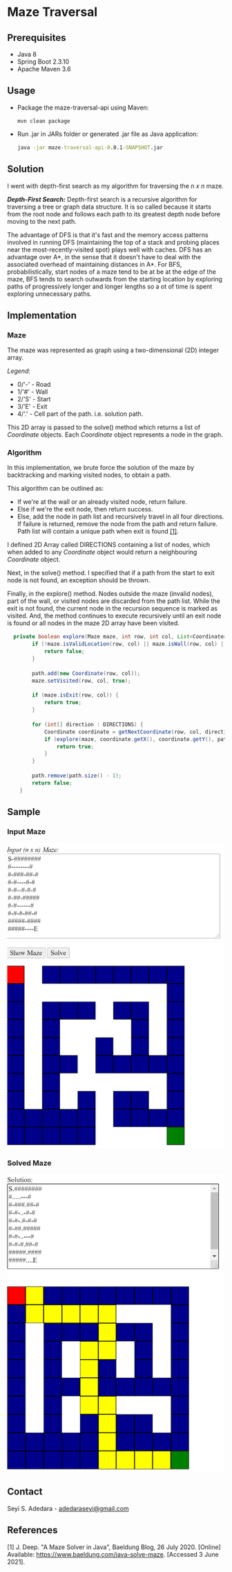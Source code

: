 # Maze Traversal

## Prerequisites

* Java 8
* Spring Boot 2.3.10
* Apache Maven 3.6

## Usage

* Package the maze-traversal-api using Maven: 
  ```maven
  mvn clean package
  ```

* Run .jar in JARs folder or generated .jar file as Java application:
  ```cmd
  java -jar maze-traversal-api-0.0.1-SNAPSHOT.jar
  ```

## Solution
I went with depth-first search as my algorithm for traversing the _n x n_ maze.

_**Depth-First Search:**_ Depth-first search is a recursive algorithm for traversing a tree or graph data structure.
It is so called because it starts from the root node and follows each path to its greatest depth node before moving to the next path.

The advantage of DFS is that it's fast and the memory access patterns involved in running DFS (maintaining the top of a stack and probing places near the most-recently-visited spot) plays well with caches. DFS has an advantage over A*, in the sense that it doesn't have to deal with the associated overhead of maintaining distances in A*. For BFS, probabilistically, start nodes of a maze tend to be at be at the edge of the maze, BFS tends to search outwards from the starting location by exploring paths of progressively longer and longer lengths so a ot of time is spent exploring unnecessary paths.

## Implementation
### Maze
The maze was represented as graph using a two-dimensional (2D) integer array.

_Legend:_
* 0/'-' - Road
* 1/'#' - Wall
* 2/'S' - Start
* 3/'E' - Exit
* 4/'.' - Cell part of the path. i.e. solution path.

This 2D array is passed to the solve() method which returns a list of _Coordinate_ objects. Each _Coordinate_ object represents a node in the graph.

### Algorithm
In this implementation, we brute force the solution of the maze by backtracking and marking visited nodes, to obtain a path.

This algorithm can be outlined as:
* If we're at the wall or an already visited node, return failure.
* Else if we're the exit node, then return success.
* Else, add the node in path list and recursively travel in all four directions. If failure is returned, remove the node from the path and return failure. Path list will contain a unique path when exit is found [[1]](#1).

I defined 2D Array called DIRECTIONS containing a list of nodes, which when added to any _Coordinate_ object would return a neighbouring _Coordinate_ object.

Next, in the solve() method. I specified that if a path from the start to exit node is not found, an exception should be thrown.

Finally, in the explore() method. Nodes outside the maze (invalid nodes), part of the wall, or visited nodes are discarded from the path list.
While the exit is not found, the current node in the recursion sequence is marked as visited. 
And, the method continues to execute recursively until an exit node is found or all nodes in the maze 2D array have been visited.

```java
  private boolean explore(Maze maze, int row, int col, List<Coordinate> path) {
        if (!maze.isValidLocation(row, col) || maze.isWall(row, col) || maze.isExplored(row, col)) {
            return false;
        }

        path.add(new Coordinate(row, col));
        maze.setVisited(row, col, true);

        if (maze.isExit(row, col)) {
            return true;
        }

        for (int[] direction : DIRECTIONS) {
            Coordinate coordinate = getNextCoordinate(row, col, direction[0], direction[1]);
            if (explore(maze, coordinate.getX(), coordinate.getY(), path)) {
                return true;
            }
        }

        path.remove(path.size() - 1);
        return false;
    }
  ```

## Sample

### Input Maze
![Input Maze](images/input_maze.png "Fig 1. Input Maze")

### Solved Maze
![Solved Maze](images/solved_maze.png "Fig 2. Solved Maze")

## Contact
Seyi S. Adedara - adedaraseyi@gmail.com

## References
<a id="1">[1]</a> 
J. Deep. 
"A Maze Solver in Java",
Baeldung Blog,
26 July 2020. [Online]
Available: https://www.baeldung.com/java-solve-maze. 
[Accessed 3 June 2021].
